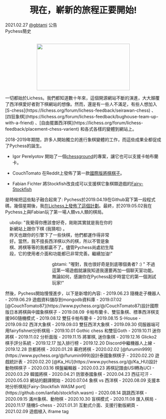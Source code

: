 <h1 align="center">現在，嶄新的旅程正要開始!</h1>

<div class="meta-headline">
    <div class= "meta">
        <span class="text">2021.02.27</span>
        <span class="text"><a href="/@/gbtami">@gbtami</a></span>
        <span class="text">公告</span>
    </div>
    <div class= "headline">Pychess簡史</div>
</div>
</br>

<p align="center">
    <img src="https://github.com/gbtami/pychess-variants/blob/master/static/images/TomatoPlasticSet.svg" width="300" height="150">
</p>
一切都始於Lichess。我們都知道數十年來，這個開源網站不斷的演進，大大顛覆了西洋棋愛好者對下棋網站的想像。然而，還是有一些人不滿足，有些人想加入[S-chess](https://lichess.org/forum/lichess-feedback/seirawan-chess) 、[四狂象棋](https://lichess.org/forum/lichess-feedback/bughouse-team-up-with-a-friend) 、[自由擺置西洋棋](https://lichess.org/forum/lichess-feedback/placement-chess-varient) 和各式各樣的變體到網站上。

2018-2019年期間，許多人開始獨立的進行象棋變體的工作，而這些成果全都促成了Pychess的誕生。<br>

 - Igor Perelyotov 開始了一個[chessground](https://github.com/IgorPerelyotov/chessground/tree/dev/capablanca)的專案，讓它也可以支援卡帕布蘭卡。</br>

 - CouchTomato 在Reddit上發佈了第一款[國際版將棋棋子](https://www.reddit.com/r/shogi/comments/bn586v/modifiedredesigned_hidetchi_international_pieces/)。</br>

 - Fabian Fichter 將Stockfish改良成可以支援棋它象棋類遊戲的[Fairy-Stockfish](https://github.com/ianfab/Fairy-Stockfish)</br>

是時候把這些點子融合起來了:
Pychess於2019.04.19在Github寫下第一段程式碼，幾個星期後，我[在Lichess上發佈了這個計劃](https://lichess.org/forum/off-topic-discussion/lichess-survey-would-you-like-to-see-eastern-chess-variants-here-on-lichess#9)。最終，於2019.05.02我在Pychess上與Fabian玩了第一場人類vs人類的棋局。

<p style="background:var(--game-hover);padding-left:1em;padding-right:30%">
ubdip:
"我覺得你應該會好奇，剛剛其實就是我在你的新網站上跟你下棋 (我猜啦) 。 </br>
昨天也跟你的引擎下了一些快棋，他們都運作得非常好。當然，我不擅長西洋棋以外的棋，所以不管是象棋、將棋等等的我都贏不了。儘管Pychess尚處初生階段，它的使用者介面和功能都已非常完善。繼續加油!"</br>
</p>

<p style="background:var(--clock-hurry-bg);align:right;padding-left:30%;padding-right:1em">
gbtami:
"喔對，我也很好奇是到底哪個勇者? :) "
不過這第一場遊戲就讓我知道我還要再加一個聊天室功能。
無論如何，感謝你在Pychess起步時當它的第一個測試玩家!"
</p>
然後，Pychess開始慢慢進步，以下是新增的內容:
 - 2019.06.23 隨機走子機器人
 - 2019.06.29 遊戲資料儲存到mongodb資料庫
 - 2019.07.02 [@CouchTomato87](https://www.pychess.org/@/CouchTomato87)設計國際版日本將棋與中國象棋棋子
 - 2019.08.09 卡帕布蘭卡、雙狂象棋、標準西洋棋支援960隨機模式
 - 2019.08.12 雙狂卡帕布蘭卡
 - 2019.08.15 S-House
 - 2019.09.02 西洋大象棋
 - 2019.09.03 雙狂西洋大象棋
 - 2019.09.30 伺服器端可用fairyfishnet分析棋局
 - 2019.10.01 Gothic chess 和雙狂Goth
 - 2019.10.11 迷你將棋
 - 2019.11.02 分析面版
 - 2019.11.15 將軍棋, 迷你象棋
 - 2019.12.16 Glicko2 棋手評分系統
 - 2019.12.17 加入排行榜
 - 2019.12.20 Discord中繼機器人上線
 - 2019.12.28 京都將棋
 - 2020.01.28 幕府將棋
 - 2020.02.02 [@furumin999](https://www.pychess.org/@/furumin999)設計泰國象棋棋子
 - 2020.02.20 遊戲統計表
 - 2020.02.20 [@Ka_HU](https://www.pychess.org/@/Ka_HU)設計動物棋棋子
 - 2020.03.16 棋盤編輯器
 - 2020.03.23 將棋記譜由USI轉為UCI
 - 2020.03.29 韓國將棋
 - 2020.04.21 防禦泰國象棋
 - 2020.04.23 西征可汗
 - 2020.05.03 網站的翻譯開始
 - 2020.07.04 象棋 vs 西洋棋
 - 2020.08.09 支援本地分析棋局[Fairy-Stockfish WASM port](https://github.com/ianfab/stockfish.wasm)
 - 2020.08.14 跳跳西洋棋
 - 2020.09.15 滿州象棋、動物棋
 - 2020.10.30 盲棋模式
 - 2020.11.08 匯入棋局
 - 2020.11.17 隨機S-chess
 - 2021.01.31 互動式介面、支援行動版網頁
 - 2021.02.09 遊戲植入 iframe tag
</br>
